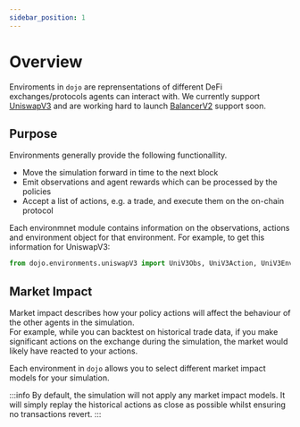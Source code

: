 ```yaml
---
sidebar_position: 1
---
```


# Overview

Enviroments in `dojo` are reprensentations of different DeFi exchanges/protocols agents can interact with.
We currently support [UniswapV3](./UniswapV3) and are working hard to launch [BalancerV2](./BalancerV2) support soon.

## Purpose
Environments generally provide the following functionallity.

- Move the simulation forward in time to the next block
- Emit observations and agent rewards which can be processed by the policies
- Accept a list of actions, e.g. a trade, and execute them on the on-chain protocol

Each environmnet module contains information on the observations, actions and environment object for that environment. For example, to get this information for UniswapV3:
```python
from dojo.environments.uniswapV3 import UniV3Obs, UniV3Action, UniV3Env
```

## Market Impact

Market impact describes how your policy actions will affect the behaviour of the other agents in the simulation.  
For example, while you can backtest on historical trade data, if you make significant actions on the exchange during the simulation, the market would likely have reacted to your actions.  

Each environment in `dojo` allows you to select different market impact models for your simulation. 

:::info
By default, the simulation will not apply any market impact models. It will simply replay the historical actions as close as possible whilst ensuring no transactions revert.
:::
